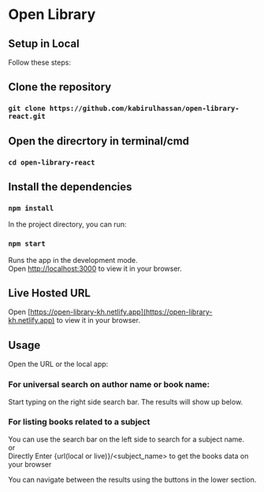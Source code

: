 # Open Library

## Setup in Local

Follow these steps:

## Clone the repository

### `git clone https://github.com/kabirulhassan/open-library-react.git`

## Open the direcrtory in terminal/cmd

### `cd open-library-react`

## Install the dependencies

### `npm install`


In the project directory, you can run:

### `npm start`

Runs the app in the development mode.\
Open [http://localhost:3000](http://localhost:3000) to view it in your browser.



## Live Hosted URL

Open [https://open-library-kh.netlify.app](https://open-library-kh.netlify.app) to view it in your browser.

## Usage

Open the URL or the local app:

### For universal search on author name or book name:

Start typing on the right side search bar. The results will show up below.

### For listing books related to a subject

You can use the search bar on the left side to search for a subject name.
<br/> or <br/>
Directly Enter {url(local or live)}/<subject_name> to get the books data on your browser

You can navigate between the results using the buttons in the lower section.

